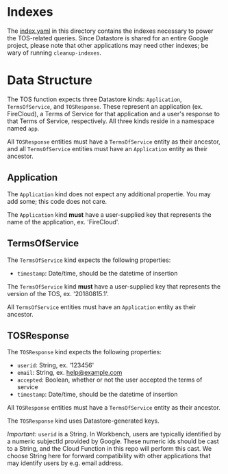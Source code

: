 
# Indexes
The [index.yaml](index.yaml) in this directory contains the indexes necessary to power the TOS-related queries. Since Datastore is shared for an entire Google project, please note that other applications may need other indexes; be wary of running `cleanup-indexes`.

# Data Structure
The TOS function expects three Datastore kinds: `Application`, `TermsOfService`, and `TOSResponse`. These represent an application (ex. FireCloud), a Terms of Service for that application and a user's response to that Terms of Service, respectively. All three kinds reside in a namespace named `app`.

All `TOSResponse` entities must have a `TermsOfService` entity as their ancestor, and all `TermsOfService` entities must have an `Application` entity as their ancestor.

## Application
The `Application` kind does not expect any additional propertie. You may add some; this code does not care.

The `Application` kind **must** have a user-supplied key that represents the name of the application, ex. 'FireCloud'.

## TermsOfService
The `TermsOfService` kind expects the following properties:

* `timestamp`: Date/time, should be the datetime of insertion

The `TermsOfService` kind **must** have a user-supplied key that represents the version of the TOS, ex. '20180815.1'.

All `TermsOfService` entities must have an `Application` entity as their ancestor.

## TOSResponse
The `TOSResponse` kind expects the following properties:

* `userid`: String, ex. '123456'
* `email`: String, ex. help@example.com
* `accepted`: Boolean, whether or not the user accepted the terms of service
* `timestamp`: Date/time, should be the datetime of insertion

All `TOSResponse` entities must have a `TermsOfService` entity as their ancestor.

The `TOSResponse` kind uses Datastore-generated keys.

*Important:* `userid` is a String. In Workbench, users are typically identified by a numeric subjectId provided by Google. These numeric ids should be cast to a String, and the Cloud Function in this repo will perform this cast. We choose String here for forward compatibility with other applications that may identify users by e.g. email address.





